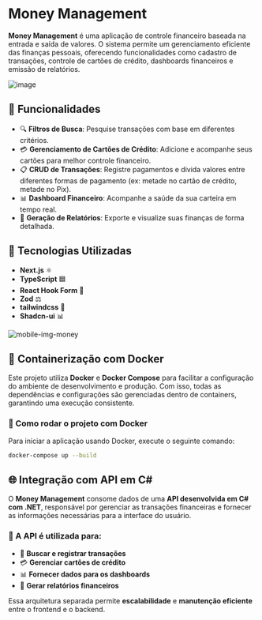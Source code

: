 # Money Management

**Money Management** é uma aplicação de controle financeiro baseada na entrada e saída de valores. O sistema permite um gerenciamento eficiente das finanças pessoais, oferecendo funcionalidades como cadastro de transações, controle de cartões de crédito, dashboards financeiros e emissão de relatórios.

![image](https://github.com/user-attachments/assets/782798ac-e7df-4818-9b48-ba522fb5d723)

## 📌 Funcionalidades

- 🔍 **Filtros de Busca**: Pesquise transações com base em diferentes critérios.
- 💳 **Gerenciamento de Cartões de Crédito**: Adicione e acompanhe seus cartões para melhor controle financeiro.
- 📋 **CRUD de Transações**: Registre pagamentos e divida valores entre diferentes formas de pagamento (ex: metade no cartão de crédito, metade no Pix).
- 📊 **Dashboard Financeiro**: Acompanhe a saúde da sua carteira em tempo real.
- 📑 **Geração de Relatórios**: Exporte e visualize suas finanças de forma detalhada.

## 🚀 Tecnologias Utilizadas

- **Next.js** ⚛️
- **TypeScript** 🟦
- **React Hook Form** 📜
- **Zod** ⚖️
- **tailwindcss** 🎨
- **Shadcn-ui** 📊

![mobile-img-money](https://github.com/user-attachments/assets/bc6a6563-6f38-4a0d-a4ce-c63b0fd5f54f)

## 🐳 Containerização com Docker

Este projeto utiliza **Docker** e **Docker Compose** para facilitar a configuração do ambiente de desenvolvimento e produção. Com isso, todas as dependências e configurações são gerenciadas dentro de containers, garantindo uma execução consistente.

### 🔹 Como rodar o projeto com Docker

Para iniciar a aplicação usando Docker, execute o seguinte comando:

```sh
docker-compose up --build
```

## 🌐 Integração com API em C#

O **Money Management** consome dados de uma **API desenvolvida em C# com .NET**, responsável por gerenciar as transações financeiras e fornecer as informações necessárias para a interface do usuário.

### 🔹 A API é utilizada para:

- 📡 **Buscar e registrar transações**
- 💳 **Gerenciar cartões de crédito**
- 📊 **Fornecer dados para os dashboards**
- 📑 **Gerar relatórios financeiros**

Essa arquitetura separada permite **escalabilidade** e **manutenção eficiente** entre o frontend e o backend.


